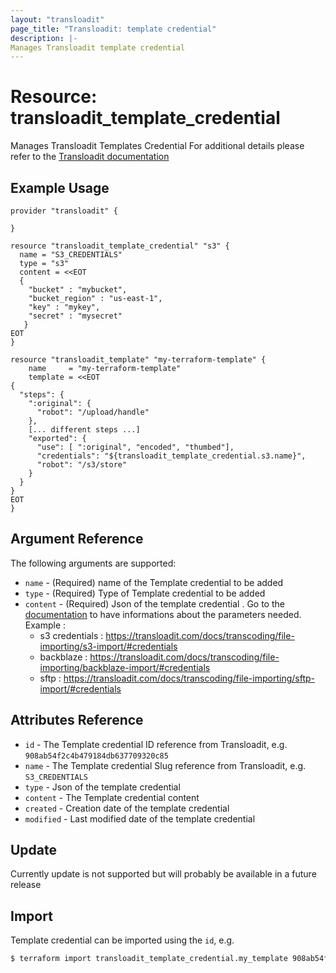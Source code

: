 ```yaml
---
layout: "transloadit"
page_title: "Transloadit: template credential"
description: |-
Manages Transloadit template credential
---
```


# Resource: transloadit_template_credential

Manages Transloadit Templates Credential
For additional details please refer to the [Transloadit documentation](https://transloadit.com/docs/topics/template-credentials/)

## Example Usage

```hcl
provider "transloadit" {

}

resource "transloadit_template_credential" "s3" {
  name = "S3_CREDENTIALS"
  type = "s3"
  content = <<EOT
  {
	"bucket" : "mybucket",
	"bucket_region" : "us-east-1",
    "key" : "mykey",
	"secret" : "mysecret"
   }
EOT
}

resource "transloadit_template" "my-terraform-template" {
	name     = "my-terraform-template"
	template = <<EOT
{
  "steps": {
    ":original": {
      "robot": "/upload/handle"
    },
    [... different steps ...]
    "exported": {
      "use": [ ":original", "encoded", "thumbed"], 
      "credentials": "${transloadit_template_credential.s3.name}",
      "robot": "/s3/store"
    }
  }
}
EOT
}
```

## Argument Reference

The following arguments are supported:

- `name` - (Required) name of the Template credential to be added
- `type` - (Required) Type of Template credential to be added
- `content` - (Required) Json of the template credential . Go to the [documentation](https://transloadit.com/docs/transcoding/) to have informations about the parameters needed.
  Example : 
  - s3 credentials : https://transloadit.com/docs/transcoding/file-importing/s3-import/#credentials
  - backblaze : https://transloadit.com/docs/transcoding/file-importing/backblaze-import/#credentials
  - sftp : https://transloadit.com/docs/transcoding/file-importing/sftp-import/#credentials

## Attributes Reference

- `id` - The Template credential ID reference from Transloadit, e.g. `908ab54f2c4b479184db637709320c85`
- `name` - The Template credential Slug reference from Transloadit, e.g. `S3_CREDENTIALS`
- `type` -  Json of the template credential
- `content` - The Template credential content
- `created` - Creation date of the template credential
- `modified` - Last modified date of the template credential

## Update 

Currently update is not supported but will probably be available in a future release

## Import

Template credential can be imported using the `id`, e.g.

```bash
$ terraform import transloadit_template_credential.my_template 908ab54f2c4b479184db637709320c85
```

